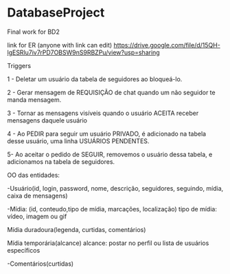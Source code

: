 # DatabaseProject
Final work for BD2

link for ER (anyone with link can edit)
https://drive.google.com/file/d/15QH-lgESRlu7iv7rPD7OBSW9nS9RBZPu/view?usp=sharing




Triggers

1 - Deletar um usuário da tabela de seguidores ao bloqueá-lo.

2 - Gerar mensagem de REQUISIÇÃO de chat quando um não seguidor te manda mensagem. 

3 - Tornar as mensagens visíveis quando o usuário ACEITA receber mensagens daquele usuário

4 - Ao PEDIR para seguir um usuário PRIVADO, é adicionado na tabela desse usuário, uma linha USUÁRIOS PENDENTES.

5- Ao aceitar o pedido de SEGUIR, removemos o usuário dessa tabela, e adicionamos na tabela de seguidores.


OO das entidades:

-Usuário(id, login, password, nome, descrição, seguidores, seguindo, mídia, caixa de mensagens)

-Mídia: (id, conteudo,tipo de mídia, marcações, localização)
    tipo de mídia: vídeo, imagem ou gif 

Mídia duradoura(legenda, curtidas, comentários)
        
Mídia temporária(alcance)
alcance: postar no perfil ou lista de usuários específicos

-Comentários(curtidas)
